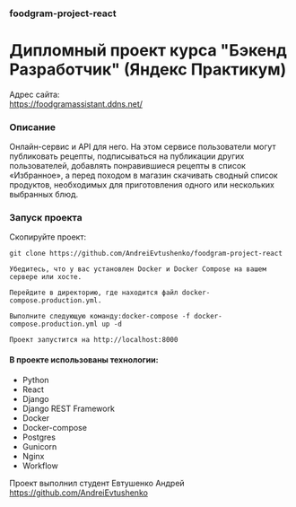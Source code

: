 ### foodgram-project-react

# Дипломный проект курса "Бэкенд Разработчик" (Яндекс Практикум)

Адрес сайта:  
https://foodgramassistant.ddns.net/

### Описание

Онлайн-сервис и API для него. На этом сервисе пользователи 
могут публиковать рецепты, подписываться на публикации других 
пользователей, добавлять понравившиеся рецепты в список «Избранное», 
а перед походом в магазин скачивать сводный список продуктов, 
необходимых для приготовления одного или нескольких выбранных блюд.

### Запуск проекта 

Скопируйте проект:

```
git clone https://github.com/AndreiEvtushenko/foodgram-project-react
```

```
Убедитесь, что у вас установлен Docker и Docker Compose на вашем сервере или хосте.
```

```
Перейдите в директорию, где находится файл docker-compose.production.yml.
```

```
Выполните следующую команду:docker-compose -f docker-compose.production.yml up -d
```

```
Проект запустится на http://localhost:8000
```



#### В проекте использованы технологии:
* Python
* React
* Django
* Django REST Framework
* Docker
* Docker-compose
* Postgres
* Gunicorn
* Nginx
* Workflow

Проект выполнил студент Евтушенко Андрей 
https://github.com/AndreiEvtushenko

